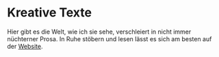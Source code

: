 # Kreative Texte

Hier gibt es die Welt, wie ich sie sehe, verschleiert in nicht immer nüchterner Prosa. In Ruhe stöbern und lesen lässt es sich am besten auf der [Website](https://janucember.github.io/creative-writing-german/). 
